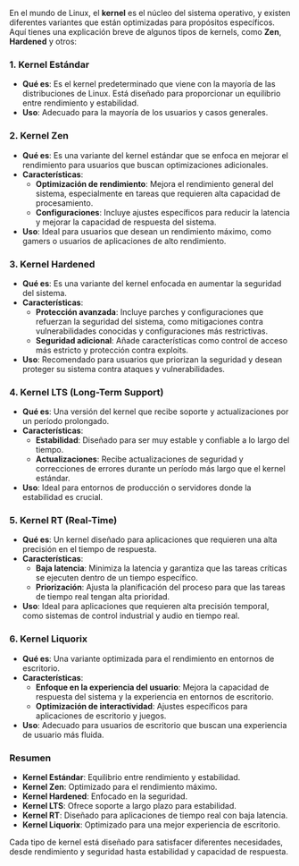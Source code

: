 En el mundo de Linux, el **kernel** es el núcleo del sistema operativo, y existen diferentes variantes que están optimizadas para propósitos específicos. Aquí tienes una explicación breve de algunos tipos de kernels, como **Zen**, **Hardened** y otros:

### **1. Kernel Estándar**

- **Qué es**: Es el kernel predeterminado que viene con la mayoría de las distribuciones de Linux. Está diseñado para proporcionar un equilibrio entre rendimiento y estabilidad.
- **Uso**: Adecuado para la mayoría de los usuarios y casos generales.

### **2. Kernel Zen**

- **Qué es**: Es una variante del kernel estándar que se enfoca en mejorar el rendimiento para usuarios que buscan optimizaciones adicionales.
- **Características**:
    - **Optimización de rendimiento**: Mejora el rendimiento general del sistema, especialmente en tareas que requieren alta capacidad de procesamiento.
    - **Configuraciones**: Incluye ajustes específicos para reducir la latencia y mejorar la capacidad de respuesta del sistema.
- **Uso**: Ideal para usuarios que desean un rendimiento máximo, como gamers o usuarios de aplicaciones de alto rendimiento.

### **3. Kernel Hardened**

- **Qué es**: Es una variante del kernel enfocada en aumentar la seguridad del sistema.
- **Características**:
    - **Protección avanzada**: Incluye parches y configuraciones que refuerzan la seguridad del sistema, como mitigaciones contra vulnerabilidades conocidas y configuraciones más restrictivas.
    - **Seguridad adicional**: Añade características como control de acceso más estricto y protección contra exploits.
- **Uso**: Recomendado para usuarios que priorizan la seguridad y desean proteger su sistema contra ataques y vulnerabilidades.

### **4. Kernel LTS (Long-Term Support)**

- **Qué es**: Una versión del kernel que recibe soporte y actualizaciones por un período prolongado.
- **Características**:
    - **Estabilidad**: Diseñado para ser muy estable y confiable a lo largo del tiempo.
    - **Actualizaciones**: Recibe actualizaciones de seguridad y correcciones de errores durante un período más largo que el kernel estándar.
- **Uso**: Ideal para entornos de producción o servidores donde la estabilidad es crucial.

### **5. Kernel RT (Real-Time)**

- **Qué es**: Un kernel diseñado para aplicaciones que requieren una alta precisión en el tiempo de respuesta.
- **Características**:
    - **Baja latencia**: Minimiza la latencia y garantiza que las tareas críticas se ejecuten dentro de un tiempo específico.
    - **Priorización**: Ajusta la planificación del proceso para que las tareas de tiempo real tengan alta prioridad.
- **Uso**: Ideal para aplicaciones que requieren alta precisión temporal, como sistemas de control industrial y audio en tiempo real.

### **6. Kernel Liquorix**

- **Qué es**: Una variante optimizada para el rendimiento en entornos de escritorio.
- **Características**:
    - **Enfoque en la experiencia del usuario**: Mejora la capacidad de respuesta del sistema y la experiencia en entornos de escritorio.
    - **Optimización de interactividad**: Ajustes específicos para aplicaciones de escritorio y juegos.
- **Uso**: Adecuado para usuarios de escritorio que buscan una experiencia de usuario más fluida.

### **Resumen**

- **Kernel Estándar**: Equilibrio entre rendimiento y estabilidad.
- **Kernel Zen**: Optimizado para el rendimiento máximo.
- **Kernel Hardened**: Enfocado en la seguridad.
- **Kernel LTS**: Ofrece soporte a largo plazo para estabilidad.
- **Kernel RT**: Diseñado para aplicaciones de tiempo real con baja latencia.
- **Kernel Liquorix**: Optimizado para una mejor experiencia de escritorio.

Cada tipo de kernel está diseñado para satisfacer diferentes necesidades, desde rendimiento y seguridad hasta estabilidad y capacidad de respuesta.